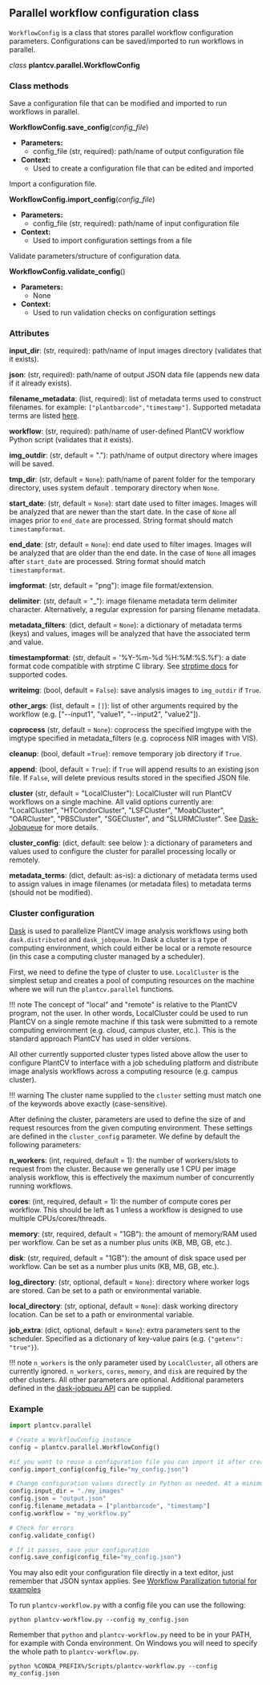 ## Parallel workflow configuration class

`WorkflowConfig` is a class that stores parallel workflow configuration parameters. Configurations can be saved/imported
to run workflows in parallel.

*class* **plantcv.parallel.WorkflowConfig**

### Class methods

Save a configuration file that can be modified and imported to run workflows in parallel.

**WorkflowConfig.save_config**(*config_file*)

- **Parameters:**
    - config_file (str, required): path/name of output configuration file
- **Context:**
    - Used to create a configuration file that can be edited and imported

Import a configuration file.

**WorkflowConfig.import_config**(*config_file*)

- **Parameters:**
    - config_file (str, required): path/name of input configuration file
- **Context:**
    - Used to import configuration settings from a file

Validate parameters/structure of configuration data.

**WorkflowConfig.validate_config**()

- **Parameters:**
    - None
- **Context:**
    - Used to run validation checks on configuration settings

### Attributes

**input_dir**: (str, required): path/name of input images directory (validates that it exists).

**json**: (str, required): path/name of output JSON data file (appends new data if it already exists).

**filename_metadata**: (list, required): list of metadata terms used to construct filenames. for example: 
`["plantbarcode","timestamp"]`. Supported metadata terms are listed [here](pipeline_parallel.md).

**workflow**: (str, required): path/name of user-defined PlantCV workflow Python script (validates that it exists).

**img_outdir**: (str, default = "."): path/name of output directory where images will be saved.

**tmp_dir**: (str, default = `None`): path/name of parent folder for the temporary directory, uses system default .
temporary directory when `None`.

**start_date**: (str, default = `None`): start date used to filter images. Images will be analyzed that are newer than 
the start date. In the case of `None` all images prior to `end_date` are processed. String format should match 
`timestampformat`.

**end_date**: (str, default = `None`): end date used to filter images. Images will be analyzed that are older than the 
end date. In the case of `None` all images after `start_date` are processed. String format should match 
`timestampformat`.

**imgformat**: (str, default = "png"): image file format/extension.

**delimiter**: (str, default = "_"): image filename metadata term delimiter character. Alternatively, a regular 
expression for parsing filename metadata.

**metadata_filters**: (dict, default = `None`): a dictionary of metadata terms (keys) and values, images will be 
analyzed that have the associated term and value.


**timestampformat**: (str, default = '%Y-%m-%d %H:%M:%S.%f'): a date format code compatible with strptime C library. 
See [strptime docs](https://docs.python.org/3.7/library/datetime.html#strftime-and-strptime-behavior) for supported 
codes.

**writeimg**: (bool, default = `False`): save analysis images to `img_outdir` if `True`.

**other_args**: (list, default = `[]`): list of other arguments required by the workflow (e.g. 
["--input1", "value1", "--input2", "value2"]).

**coprocess** (str, default = `None`): coprocess the specified imgtype with the imgtype specified in metadata_filters 
(e.g. coprocess NIR images with VIS).

**cleanup**: (bool, default =`True`): remove temporary job directory if `True`.

**append**: (bool, default = `True`): if `True` will append results to an existing json file. If `False`, will delete 
previous results stored in the specified JSON file.

**cluster** (str, default = "LocalCluster"): LocalCluster will run PlantCV workflows on a single machine. All valid 
options currently are: "LocalCluster", "HTCondorCluster", "LSFCluster", "MoabCluster", "OARCluster", "PBSCluster", 
"SGECluster", and "SLURMCluster". See [Dask-Jobqueue](https://jobqueue.dask.org/) for more details.

**cluster_config**: (dict, default: see below ): a dictionary of parameters and values used to configure the cluster 
for parallel processing locally or remotely.

**metadata_terms**: (dict, default: as-is): a dictionary of metadata terms used to assign values in image filenames 
(or metadata files) to metadata terms (should not be modified).


### Cluster configuration

[Dask](https://dask.org/) is used to parallelize PlantCV image analysis workflows using both `dask.distributed` and 
`dask_jobqueue`. In Dask a cluster is a type of computing environment, which could either be local or a remote resource
(in this case a computing cluster managed by a scheduler).

First, we need to define the type of cluster to use. `LocalCluster` is the simplest setup and creates a pool of 
computing resources on the machine where we will run the `plantcv.parallel` functions.

!!! note
    The concept of "local" and "remote" is relative to the PlantCV program, not the user. In other words, LocalCluster
    could be used to run PlantCV on a single remote machine if this task were submitted to a remote computing environment
    (e.g. cloud, campus cluster, etc.). This is the standard approach PlantCV has used in older versions.

All other currently supported cluster types listed above allow the user to configure PlantCV to interface with a job
scheduling platform and distribute image analysis workflows across a computing resource (e.g. campus cluster).

!!! warning
    The cluster name supplied to the `cluster` setting must match one of the keywords above exactly (case-sensitive).

After defining the cluster, parameters are used to define the size of and request resources from the given computing 
environment. These settings are defined in the `cluster_config` parameter. We define by default the following 
parameters:

**n_workers**: (int, required, default = 1): the number of workers/slots to request from the cluster. Because we 
generally use 1 CPU per image analysis workflow, this is effectively the maximum number of concurrently running 
workflows.

**cores**: (int, required, default = 1): the number of compute cores per workflow. This should be left as 1 unless a 
workflow is designed to use multiple CPUs/cores/threads.

**memory**: (str, required, default = "1GB"): the amount of memory/RAM used per workflow. Can be set as a number plus 
units (KB, MB, GB, etc.).

**disk**: (str, required, default = "1GB"): the amount of disk space used per workflow. Can be set as a number plus 
units (KB, MB, GB, etc.).

**log_directory**: (str, optional, default = `None`): directory where worker logs are stored. Can be set to a path or 
environmental variable.

**local_directory**: (str, optional, default = `None`): dask working directory location. Can be set to a path or 
environmental variable.

**job_extra**: (dict, optional, default = `None`): extra parameters sent to the scheduler. Specified as a dictionary 
of key-value pairs (e.g. `{"getenv": "true"}`).

!!! note
    `n_workers` is the only parameter used by `LocalCluster`, all others are currently ignored. `n_workers`, `cores`,
    `memory`, and `disk` are required by the other clusters. All other parameters are optional. Additional parameters
    defined in the [dask-jobqueu API](https://jobqueue.dask.org/en/latest/api.html) can be supplied.

### Example

```python
import plantcv.parallel

# Create a WorkflowConfig instance
config = plantcv.parallel.WorkflowConfig()

#if you want to reuse a configuration file you can import it after creating an instance
config.import_config(config_file="my_config.json")

# Change configuration values directly in Python as needed. At a minimum you must specify input_dir, json, filename_metadata, workflow.
config.input_dir = "./my_images"
config.json = "output.json"
config.filename_metadata = ["plantbarcode", "timestamp"]
config.workflow = "my_workflow.py"

# Check for errors
config.validate_config()

# If it passes, save your configuration
config.save_config(config_file="my_config.json")
```

You may also edit your configuration file directly in a text editor, just remember that JSON syntax applies. 
See [Workflow Parallization tutorial for examples](pipeline_parallel.md)

To run `plantcv-workflow.py` with a config file you can use the following:

```shell
python plantcv-workflow.py --config my_config.json
```

Remember that `python` and `plantcv-workflow.py` need to be in your PATH, for example with Conda environment. On 
Windows you will need to specify the whole path to `plantcv-workflow.py`.

```shell
python %CONDA_PREFIX%/Scripts/plantcv-workflow.py --config my_config.json
```
